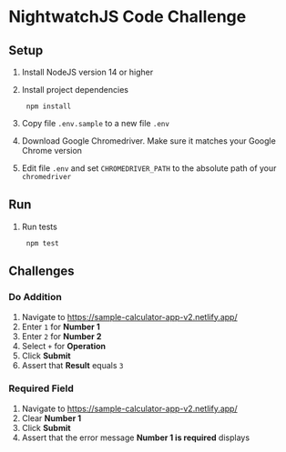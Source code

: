 # NightwatchJS Code Challenge

## Setup

1. Install NodeJS version 14 or higher
1. Install project dependencies

        npm install

1. Copy file `.env.sample` to a new file `.env`
1. Download Google Chromedriver. Make sure it matches your Google Chrome version
1. Edit file `.env` and set `CHROMEDRIVER_PATH` to the absolute path of your `chromedriver`

## Run

1. Run tests

        npm test

## Challenges

### Do Addition

1. Navigate to <https://sample-calculator-app-v2.netlify.app/>
1. Enter `1` for **Number 1**
1. Enter `2` for **Number 2**
1. Select `+` for **Operation**
1. Click **Submit**
1. Assert that **Result** equals `3`

### Required Field

1. Navigate to <https://sample-calculator-app-v2.netlify.app/>
1. Clear **Number 1**
1. Click **Submit**
1. Assert that the error message **Number 1 is required** displays
